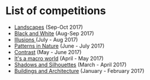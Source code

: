 # List of competitions

* [Landscapes](/2017/08_Landscapes.md) (Sep-Oct 2017)
* [Black and White](/2017/07_Black_and_White.md) (Aug-Sep 2017)
* [Illusions ](/2017/06_Illusions.md) (July - Aug 2017)
* [Patterns in Nature](/2017/05_Patterns_in_Nature.md) (June - July 2017)
* [Contrast](/2017/04_Contrast.md) (May - June 2017)
* [It's a macro world](/2017/03_Its_a_macro_world.md) (April - May 2017)
* [Shadows and Silhouettes](/2017/02_Shadows_and_Silhouettes.md) (March - April 2017)
* [Buildings and Architecture](/2017/01_Buildings_and_Architecture.md) (January - February 2017)


